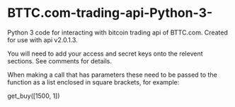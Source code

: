 # BTTC.com-trading-api-Python-3-
Python 3 code for interacting with bitcoin trading api of BTTC.com.  Created for use with api v2.0.1.3.

You will need to add your access and secret keys onto the relevent sections.  See comments for details. 

When making a call that has parameters these need to be passed to the function as a list enclosed in square brackets, for example:

get_buy([1500, 1])
